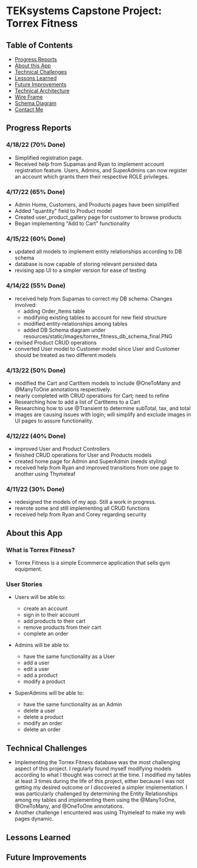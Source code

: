 # TEKsystems Capstone Project: Torrex Fitness

## Table of Contents

* [Progress Reports](#Progress-Reports)
* [About this App](#About-this-App)
* [Technical Challenges](#Technical-Challenges)
* [Lessons Learned](#Lessons-Learned)
* [Future Improvements](#Future-Improvements)
* [Technical Architecture](http://)
* [Wire Frame](http://)
* [Schema Diagram](http://)
* [Contact Me](mailto:jose.loyamarquez@outlook.com)

## Progress Reports

### 4/18/22 (70% Done)
* Simplified registration page. 
* Received help from Supamas and Ryan to implement account registration feature. Users, Admins, and SuperAdmins can now
  register an account which grants them their respective ROLE privileges.

### 4/17/22 (65% Done)
* Admin Home, Customers, and Products pages have been simplified
* Added "quantity" field to Product model
* Created user_product_gallery page for customer to browse products
* Began implementing "Add to Cart" functionality

### 4/15/22 (60% Done)
* updated all models to implement entity relationships according to DB schema
* database is now capable of storing relevant persisted data
* revising app UI to a simpler version for ease of testing

### 4/14/22 (55% Done)
* received help from Supamas to correct my DB schema. Changes involved:
    * adding Order_Items table
    * modifying existing tables to account for new field structure
    * modified entity-relationships among tables
    * added DB Schema diagram under resources/static/images/torrex_fitness_db_schema_final.PNG
* revised Product CRUD operations
* converted User model to Customer model since User and Customer should be treated as two different models

### 4/13/22 (50% Done)
* modified the Cart and CartItem models to include @OneToMany and @ManyToOne annotations respectively.
* nearly completed with CRUD operations for Cart; need to refine
* Researching how to add a list of CartItems to a Cart
* Researching how to use @Transient to determine subTotal, tax, and total
* images are causing issues with login; will simplify and exclude images in UI pages to assure functionality.

### 4/12/22 (40% Done)
* improved User and Product Controllers
* finished CRUD operations for User and Products models
* created home page for Admin and SuperAdmin (needs styling)
* received help from Ryan and improved transitions from one page to another using Thymeleaf

### 4/11/22 (30% Done)
* redesigned the models of my app. Still a work in progress.
* rewrote some and still implementing all CRUD functions
* received help from Ryan and Corey regarding security

## About this App

### What is Torrex Fitness?

* Torrex Fitness is a simple Ecommerce application that sells gym equipment.

### User Stories

* Users will be able to:
    * create an account
    * sign in to their account
    * add products to their cart
    * remove products from their cart
    * complete an order


* Admins will be able to:
    * have the same functionality as a User
    * add a user
    * edit a user
    * add a product
    * modify a product


* SuperAdmins will be able to:
    * have the same functionality as an Admin
    * delete a user
    * delete a product
    * modify an order
    * delete an order

## Technical Challenges

* Implementing the Torrex Fitness database was the most challenging aspect of this project. I regularly found myself
  modifying models according to what I thought was correct at the time. I modified my tables at least 3 times during the
  life of this project, either because I was not getting my desired outcome or I discovered a simpler implementation. I
  was particularly challenged by determining the Entity Relationships among my tables and implementing them using the
  @ManyToOne, @OneToMany, and @OneToOne annotations.
* Another challenge I encuntered was using Thymeleaf to make my web pages dynamic.

## Lessons Learned

## Future Improvements

